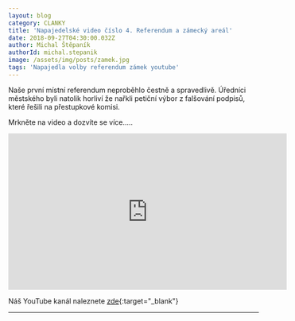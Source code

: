 ```yaml
---
layout: blog
category: CLANKY
title: 'Napajedelské video číslo 4. Referendum a zámecký areál'
date: 2018-09-27T04:30:00.032Z
author: Michal Štěpaník
authorId: michal.stepanik
image: /assets/img/posts/zamek.jpg
tags: 'Napajedla volby referendum zámek youtube'
---
```


Naše první místní referendum neproběhlo čestně a spravedlivě. Úředníci městského byli natolik horliví že nařkli petiční výbor z falšování podpisů, které řešili na přestupkové komisi.

Mrkněte na video a dozvíte se více.....


<iframe width="560" height="315" src="https://www.youtube.com/embed/qP1DMo0AxqU" frameborder="0" allow="autoplay; encrypted-media" allowfullscreen></iframe>



Náš YouTube kanál naleznete [zde](https://www.youtube.com/channel/UCgoN2Mo3r-xe0iO6N5HRWHA){:target="_blank"}

- - -
